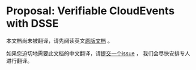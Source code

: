 # Proposal: Verifiable CloudEvents with DSSE

本文档尚未被翻译，请先阅读英文[原版文档](../../../extensions/verifiability.md) 。

如果您迫切地需要此文档的中文翻译，请[提交一个issue](https://github.com/cloudevents/spec/issues) ，
我们会尽快安排专人进行翻译。

